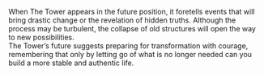 When The Tower appears in the future position, it foretells events that will bring drastic change or the revelation of hidden truths. Although the process may be turbulent, the collapse of old structures will open the way to new possibilities.  
The Tower’s future suggests preparing for transformation with courage, remembering that only by letting go of what is no longer needed can you build a more stable and authentic life.
